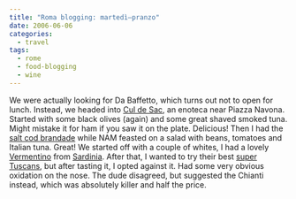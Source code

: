 ```yaml
---
title: "Roma blogging: martedì—pranzo"
date: 2006-06-06
categories:
  - travel
tags:
  - rome
  - food-blogging
  - wine
---
```

We were actually looking for Da Baffetto, which turns out not to open for lunch. Instead, we headed into [Cul de Sac](http://travel2.nytimes.com/top/features/travel/destinations/europe/italy/rome/restaurant_details.html?vid=1083747044792), an enoteca near Piazza Navona. Started with some black olives (again) and some great shaved smoked tuna. Might mistake it for ham if you saw it on the plate. Delicious! Then I had the [salt cod brandade](http://www.findarticles.com/p/articles/mi_m1216/is_5_213/ai_n6359133) while NAM feasted on a salad with beans, tomatoes and Italian tuna. Great! We started off with a couple of whites, I had a lovely [Vermentino](http://www.milioni.com/vini/ingd1/608.htm) from [Sardinia](http://www.wineweb.com/map_italy_sardinia.html). After that, I wanted to try their best [super Tuscans](http://en.wikipedia.org/wiki/Chianti#Super_Tuscans), but after tasting it, I opted against it. Had some very obvious oxidation on the nose. The dude disagreed, but suggested the Chianti instead, which was absolutely killer and half the price.

